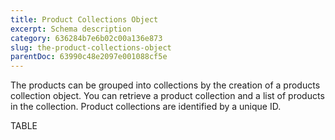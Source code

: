 ```yaml
---
title: Product Collections Object
excerpt: Schema description
category: 636284b7e6b02c00a136e873
slug: the-product-collections-object
parentDoc: 63990c48e2097e001088cf5e
---
```


The products can be grouped into collections by the creation of a products collection object. You can retrieve a product collection and a list of products in the collection. Product collections are identified by a unique ID.

TABLE

